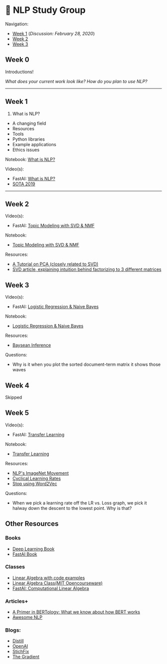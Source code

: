 # 📓 NLP Study Group 

Navigation:

- [Week 1](#Week_1) (_Discussion: February 28, 2020_)
- [Week 2](#Week_2)
- [Week 3](#Week_3)

## **Week 0**

Introductions! 

_What does your current work look like? How do you plan to use NLP?_

--------
## **Week 1** 

1. What is NLP?

- A changing field
- Resources
- Tools
- Python libraries
- Example applications
- Ethics issues

Notebook: [What is NLP?](https://github.com/fastai/course-nlp/blob/master/1-what-is-nlp.ipynb)

Video(s):
- FastAI: [What is NLP?](https://www.youtube.com/watch?v=cce8ntxP_XI&list=PLtmWHNX-gukKocXQOkQjuVxglSDYWsSh9&index=2&t=0s)
- [SOTA 2019](https://www.youtube.com/watch?v=YxMW0w7ojek&feature=emb_logo) 


--------
## **Week 2** 

Video(s):
- FastAI: [Topic Modeling with SVD & NMF](https://www.youtube.com/watch?v=tG3pUwmGjsc&list=PLtmWHNX-gukKocXQOkQjuVxglSDYWsSh9&index=2)

Notebook: 
- [Topic Modeling with SVD & NMF](https://github.com/fastai/course-nlp/blob/master/2-svd-nmf-topic-modeling.ipynb)

Resources:
- [A Tutorial on PCA (closely related to SVD)](https://arxiv.org/pdf/1404.1100.pdf)
- [SVD article, explaining intuition behind factorizing to 3 different matrices](https://towardsdatascience.com/svd-8c2f72e264f)

## **Week 3**
Video(s):
- FastAI: [Logistic Regression & Naive Bayes](https://www.youtube.com/watch?v=hp2ipC5pW4I&list=PLtmWHNX-gukKocXQOkQjuVxglSDYWsSh9&index=4)


Notebook: 
- [Logistic Regression & Naive Bayes](https://github.com/fastai/course-nlp/blob/master/3-logreg-nb-imdb.ipynb)

Resources:
- [Baysean Inference](https://towardsdatascience.com/probability-concepts-explained-bayesian-inference-for-parameter-estimation-90e8930e5348)

Questions:
- Why is it when you plot the sorted document-term matrix it shows those waves

## **Week 4**
Skipped

## **Week 5**
Video(s):
- FastAI: [Transfer Learning](https://www.youtube.com/watch?v=PNNHaQUQqW8&list=PLtmWHNX-gukKocXQOkQjuVxglSDYWsSh9&index=8)

Notebook: 
- [Transfer Learning](https://github.com/fastai/course-nlp/blob/master/3-logreg-nb-imdb.ipynb)


Resources:
- [NLP's ImageNet Movement](https://thegradient.pub/nlp-imagenet/)
- [Cyclical Learning Rates](https://arxiv.org/pdf/1506.01186.pdf)
- [Stop using Word2Vec](https://multithreaded.stitchfix.com/blog/2017/10/18/stop-using-word2vec/)

Questions:
- When we pick a learning rate off the LR vs. Loss graph, we pick it halway down the descent to the lowest point. Why is that?

## **Other Resources**

### **Books**
- [Deep Learning Book](https://www.deeplearningbook.org/)
- [FastAI Book](https://github.com/fastai/fastbook)

### **Classes** 
- [Linear Algebra with code examples](https://hadrienj.github.io/tags/#linear-algebra)
- [Linear Algebra Class(MIT Opencourseware)](https://ocw.mit.edu/courses/mathematics/18-06-linear-algebra-spring-2010/video-lectures/)
- [FastAI: Computational Linear Algebra](https://github.com/fastai/numerical-linear-algebra/blob/master/README.md)

### **Articles+**
- [A Primer in BERTology: What we know about how BERT works](https://arxiv.org/abs/2002.12327)
- [Awesome NLP](https://github.com/keon/awesome-nlp)

### **Blogs**:
* [Distill](https://distill.pub/)
* [OpenAI](https://openai.com/blog/microscope/)
* [StichFix](https://multithreaded.stitchfix.com/blog/)
* [The Gradient](https://thegradient.pub/)

